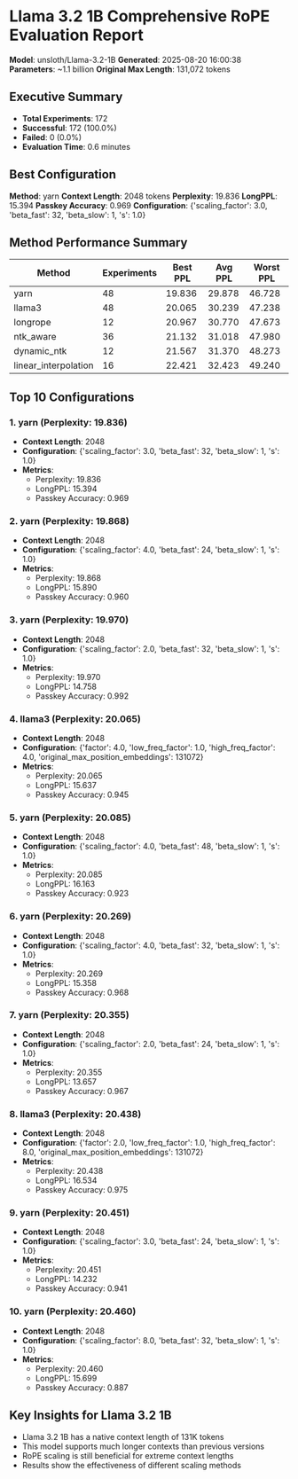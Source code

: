# Llama 3.2 1B Comprehensive RoPE Evaluation Report

**Model**: unsloth/Llama-3.2-1B
**Generated**: 2025-08-20 16:00:38
**Parameters**: ~1.1 billion
**Original Max Length**: 131,072 tokens

## Executive Summary

- **Total Experiments**: 172
- **Successful**: 172 (100.0%)
- **Failed**: 0 (0.0%)
- **Evaluation Time**: 0.6 minutes

## Best Configuration

**Method**: yarn
**Context Length**: 2048 tokens
**Perplexity**: 19.836
**LongPPL**: 15.394
**Passkey Accuracy**: 0.969
**Configuration**: {'scaling_factor': 3.0, 'beta_fast': 32, 'beta_slow': 1, 's': 1.0}

## Method Performance Summary

| Method | Experiments | Best PPL | Avg PPL | Worst PPL |
|--------|-------------|----------|---------|----------|
| yarn | 48 | 19.836 | 29.878 | 46.728 |
| llama3 | 48 | 20.065 | 30.239 | 47.238 |
| longrope | 12 | 20.967 | 30.770 | 47.673 |
| ntk_aware | 36 | 21.132 | 31.018 | 47.980 |
| dynamic_ntk | 12 | 21.567 | 31.370 | 48.273 |
| linear_interpolation | 16 | 22.421 | 32.423 | 49.240 |

## Top 10 Configurations

### 1. yarn (Perplexity: 19.836)

- **Context Length**: 2048
- **Configuration**: {'scaling_factor': 3.0, 'beta_fast': 32, 'beta_slow': 1, 's': 1.0}
- **Metrics**:
  - Perplexity: 19.836
  - LongPPL: 15.394
  - Passkey Accuracy: 0.969

### 2. yarn (Perplexity: 19.868)

- **Context Length**: 2048
- **Configuration**: {'scaling_factor': 4.0, 'beta_fast': 24, 'beta_slow': 1, 's': 1.0}
- **Metrics**:
  - Perplexity: 19.868
  - LongPPL: 15.890
  - Passkey Accuracy: 0.960

### 3. yarn (Perplexity: 19.970)

- **Context Length**: 2048
- **Configuration**: {'scaling_factor': 2.0, 'beta_fast': 32, 'beta_slow': 1, 's': 1.0}
- **Metrics**:
  - Perplexity: 19.970
  - LongPPL: 14.758
  - Passkey Accuracy: 0.992

### 4. llama3 (Perplexity: 20.065)

- **Context Length**: 2048
- **Configuration**: {'factor': 4.0, 'low_freq_factor': 1.0, 'high_freq_factor': 4.0, 'original_max_position_embeddings': 131072}
- **Metrics**:
  - Perplexity: 20.065
  - LongPPL: 15.637
  - Passkey Accuracy: 0.945

### 5. yarn (Perplexity: 20.085)

- **Context Length**: 2048
- **Configuration**: {'scaling_factor': 4.0, 'beta_fast': 48, 'beta_slow': 1, 's': 1.0}
- **Metrics**:
  - Perplexity: 20.085
  - LongPPL: 16.163
  - Passkey Accuracy: 0.923

### 6. yarn (Perplexity: 20.269)

- **Context Length**: 2048
- **Configuration**: {'scaling_factor': 4.0, 'beta_fast': 32, 'beta_slow': 1, 's': 1.0}
- **Metrics**:
  - Perplexity: 20.269
  - LongPPL: 15.358
  - Passkey Accuracy: 0.968

### 7. yarn (Perplexity: 20.355)

- **Context Length**: 2048
- **Configuration**: {'scaling_factor': 2.0, 'beta_fast': 24, 'beta_slow': 1, 's': 1.0}
- **Metrics**:
  - Perplexity: 20.355
  - LongPPL: 13.657
  - Passkey Accuracy: 0.967

### 8. llama3 (Perplexity: 20.438)

- **Context Length**: 2048
- **Configuration**: {'factor': 2.0, 'low_freq_factor': 1.0, 'high_freq_factor': 8.0, 'original_max_position_embeddings': 131072}
- **Metrics**:
  - Perplexity: 20.438
  - LongPPL: 16.534
  - Passkey Accuracy: 0.975

### 9. yarn (Perplexity: 20.451)

- **Context Length**: 2048
- **Configuration**: {'scaling_factor': 3.0, 'beta_fast': 24, 'beta_slow': 1, 's': 1.0}
- **Metrics**:
  - Perplexity: 20.451
  - LongPPL: 14.232
  - Passkey Accuracy: 0.941

### 10. yarn (Perplexity: 20.460)

- **Context Length**: 2048
- **Configuration**: {'scaling_factor': 8.0, 'beta_fast': 32, 'beta_slow': 1, 's': 1.0}
- **Metrics**:
  - Perplexity: 20.460
  - LongPPL: 15.699
  - Passkey Accuracy: 0.887

## Key Insights for Llama 3.2 1B

- Llama 3.2 1B has a native context length of 131K tokens
- This model supports much longer contexts than previous versions
- RoPE scaling is still beneficial for extreme context lengths
- Results show the effectiveness of different scaling methods
